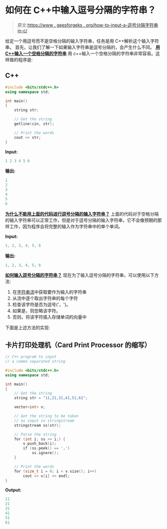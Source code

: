 # 如何在 C++中输入逗号分隔的字符串？

> 原文:[https://www . geesforgeks . org/how-to-input-a-逗号分隔字符串 in-c/](https://www.geeksforgeeks.org/how-to-input-a-comma-separated-string-in-c/)

给定一个用逗号而不是空格分隔的输入字符串，任务是用 C++解析这个输入字符串。
首先，让我们了解一下如果输入字符串是逗号分隔的，会产生什么不同。
**<u>用 C++输入一个空格分隔的字符串</u>**
用 c++输入一个空格分隔的字符串非常容易。这样做的程序是:

## C++

```cpp
#include <bits/stdc++.h>
using namespace std;

int main()
{
    string str;

    // Get the string
    getline(cin, str);

    // Print the words
    cout << str;
}
```

**Input:** 

```cpp
1 2 3 4 5 6
```

**输出:**

```cpp
1
2
3
4
5
6
```

**<u>为什么不能用上面的代码进行逗号分隔的输入字符串？</u>**
上面的代码对于空格分隔的输入字符串可以正常工作，但是对于逗号分隔的输入字符串，它不会像预期的那样工作，因为程序会将完整的输入作为字符串中的单个单词。

**Input:** 

```cpp
1, 2, 3, 4, 5, 6
```

**输出:**

```cpp
1, 2, 3, 4, 5, 6
```

**<u>如何输入逗号分隔的字符串？</u>**
现在为了输入逗号分隔的字符串，可以使用以下方法:

1.  在[字符串流](https://www.geeksforgeeks.org/stringstream-c-applications/)中获取要作为输入的字符串
2.  从流中逐个取出字符串的每个字符
3.  检查该字符是否为逗号('，')。
4.  如果是，则忽略该字符。
5.  否则，将该字符插入存储单词的向量中

下面是上述方法的实现:

## 卡片打印处理机（Card Print Processor 的缩写）

```cpp
// C++ program to input
// a comma separated string

#include <bits/stdc++.h>
using namespace std;

int main()
{
    // Get the string
    string str = "11,21,31,41,51,61";

    vector<int> v;

    // Get the string to be taken
    // as input in stringstream
    stringstream ss(str);

    // Parse the string
    for (int i; ss >> i;) {
        v.push_back(i);
        if (ss.peek() == ',')
            ss.ignore();
    }

    // Print the words
    for (size_t i = 0; i < v.size(); i++)
        cout << v[i] << endl;
}
```

**Output:** 

```cpp
11
21
31
41
51
61
```